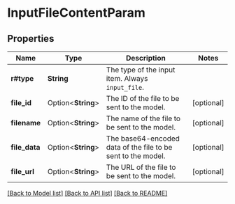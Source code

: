 # InputFileContentParam

## Properties

Name | Type | Description | Notes
------------ | ------------- | ------------- | -------------
**r#type** | **String** | The type of the input item. Always `input_file`. | 
**file_id** | Option<**String**> | The ID of the file to be sent to the model. | [optional]
**filename** | Option<**String**> | The name of the file to be sent to the model. | [optional]
**file_data** | Option<**String**> | The base64-encoded data of the file to be sent to the model. | [optional]
**file_url** | Option<**String**> | The URL of the file to be sent to the model. | [optional]

[[Back to Model list]](../README.md#documentation-for-models) [[Back to API list]](../README.md#documentation-for-api-endpoints) [[Back to README]](../README.md)


